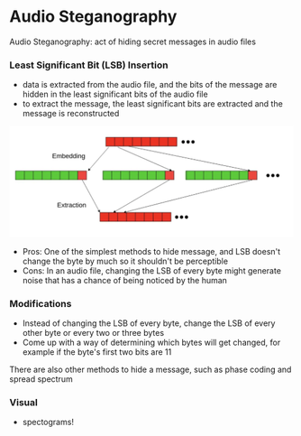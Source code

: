 # Audio Steganography

Audio Steganography: act of hiding secret messages in audio files

### Least Significant Bit (LSB) Insertion

* data is extracted from the audio file, and the bits of the message are hidden in the least significant bits of the audio file
* to extract the message, the least significant bits are extracted and the message is reconstructed

![Alt text](./LSBvisual.png "LSB visual")

* Pros: One of the simplest methods to hide message, and LSB doesn't change the byte by much so it shouldn't be perceptible
* Cons: In an audio file, changing the LSB of every byte might generate noise that has a chance of being noticed by the human

### Modifications

* Instead of changing the LSB of every byte, change the LSB of every other byte or every two or three bytes
* Come up with a way of determining which bytes will get changed, for example if the byte's first two bits are 11

There are also other methods to hide a message, such as phase coding and spread spectrum

### Visual
* spectograms!

